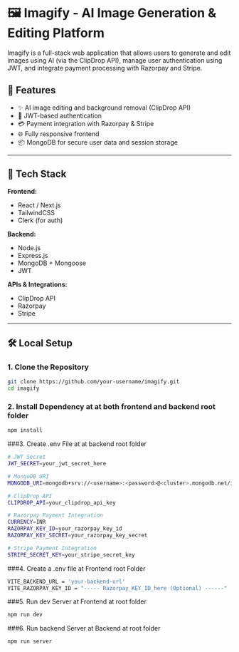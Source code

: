 # 🖼️ Imagify - AI Image Generation & Editing Platform

Imagify is a full-stack web application that allows users to generate and edit images using AI (via the ClipDrop API), manage user authentication using JWT, and integrate payment processing with Razorpay and Stripe.

## 🚀 Features

- ✨ AI image editing and background removal (ClipDrop API)
- 🔐 JWT-based authentication
- 💳 Payment integration with Razorpay & Stripe
- 🌐 Fully responsive frontend
- 📦 MongoDB for secure user data and session storage

---

## 🧰 Tech Stack

**Frontend:**  
- React / Next.js  
- TailwindCSS  
- Clerk (for auth)  

**Backend:**  
- Node.js  
- Express.js  
- MongoDB + Mongoose  
- JWT  

**APIs & Integrations:**  
- ClipDrop API  
- Razorpay  
- Stripe  

---

## 🛠️ Local Setup

### 1. Clone the Repository

```bash
git clone https://github.com/your-username/imagify.git
cd imagify
```

### 2. Install Dependency at at both frontend and backend root folder
```bash
npm install
```

###3. Create .env File at at backend root folder
```bash
# JWT Secret
JWT_SECRET=your_jwt_secret_here

# MongoDB URI
MONGODB_URI=mongodb+srv://<username>:<password>@<cluster>.mongodb.net/imagify

# ClipDrop API
CLIPDROP_API=your_clipdrop_api_key

# Razorpay Payment Integration
CURRENCY=INR
RAZORPAY_KEY_ID=your_razorpay_key_id
RAZORPAY_KEY_SECRET=your_razorpay_key_secret

# Stripe Payment Integration
STRIPE_SECRET_KEY=your_stripe_secret_key
```

###4. Create a .env file at Frontend root Folder
```bash
VITE_BACKEND_URL = 'your-backend-url'
VITE_RAZORPAY_KEY_ID = "----- Razorpay_KEY_ID_here (Optional) ------"
```

###5. Run dev Server at Frontend at root folder
```bash
npm run dev
```

###6. Run backend Server at Backend at root folder
```bash
npm run server
```

